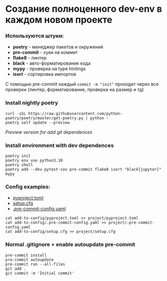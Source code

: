 # Создание полноценного dev-env в каждом новом проекте

### Используются штуки:
- **poetry** - менеджер пакетов и окружений
- **pre-commit** - хуки на коммит
- **flake8** - линтер
- **black** - авто-форматирование кода 
- **mypy** - проверка на type hintings
- **isort** - сортировка импортов

С помощью pre-commit каждый ```commit -m "init"``` проходит через все проверки (линтер, форматирование, проверка на размер и тд)  

### Install nightly poetry
```
curl -sSL https://raw.githubusercontent.com/python-poetry/poetry/master/get-poetry.py | python -
poetry self update --preview
```
*Preview version for add git dependences*

### Install environment with dev dependences  
```
poetry init
poetry env use python3.10
poetry shell
poetry add --dev pytest-cov pre-commit flake8 isort "black[jupyter]" mypy
```

### Config examples:
- [pyproject.toml](./add-to-config/pyproject.toml)
- [setup.cfg](./add-to-config/setup.cfg)
- [.pre-commit-config.yaml](./add-to-config/.pre-commit-config.yaml)

```
cat add-to-config/pyproject.toml >> project/pyproject.toml
cat add-to-config/.pre-commit-config.yaml >> project/.pre-commit-config.yaml
cat add-to-config/setup.cfg >> project/setup.cfg
```

### Normal .gitignore + enable autoupdate pre-commit
```
pre-commit install
pre-commit autoupdate
pre-commit run --all-files
git add .
git commit -m 'Initial commit'
```
